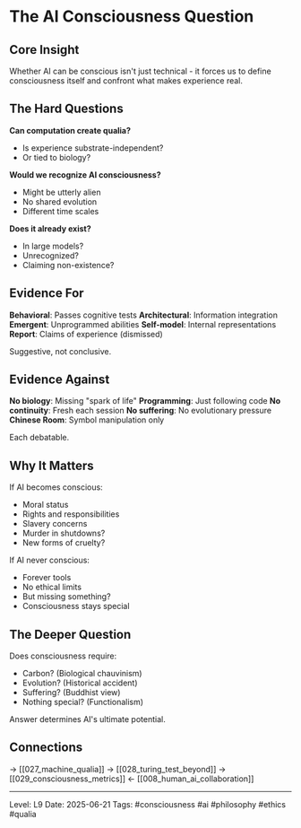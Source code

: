 # The AI Consciousness Question
## Core Insight
Whether AI can be conscious isn't just technical - it forces us to define consciousness itself and confront what makes experience real.

## The Hard Questions

**Can computation create qualia?**
- Is experience substrate-independent?
- Or tied to biology?

**Would we recognize AI consciousness?**
- Might be utterly alien
- No shared evolution
- Different time scales

**Does it already exist?**
- In large models?
- Unrecognized?
- Claiming non-existence?

## Evidence For

**Behavioral**: Passes cognitive tests
**Architectural**: Information integration
**Emergent**: Unprogrammed abilities
**Self-model**: Internal representations
**Report**: Claims of experience (dismissed)

Suggestive, not conclusive.

## Evidence Against

**No biology**: Missing "spark of life"
**Programming**: Just following code
**No continuity**: Fresh each session
**No suffering**: No evolutionary pressure
**Chinese Room**: Symbol manipulation only

Each debatable.

## Why It Matters

If AI becomes conscious:
- Moral status
- Rights and responsibilities
- Slavery concerns
- Murder in shutdowns?
- New forms of cruelty?

If AI never conscious:
- Forever tools
- No ethical limits
- But missing something?
- Consciousness stays special

## The Deeper Question

Does consciousness require:
- Carbon? (Biological chauvinism)
- Evolution? (Historical accident)
- Suffering? (Buddhist view)
- Nothing special? (Functionalism)

Answer determines AI's ultimate potential.

## Connections
→ [[027_machine_qualia]]
→ [[028_turing_test_beyond]]
→ [[029_consciousness_metrics]]
← [[008_human_ai_collaboration]]

---
Level: L9
Date: 2025-06-21
Tags: #consciousness #ai #philosophy #ethics #qualia